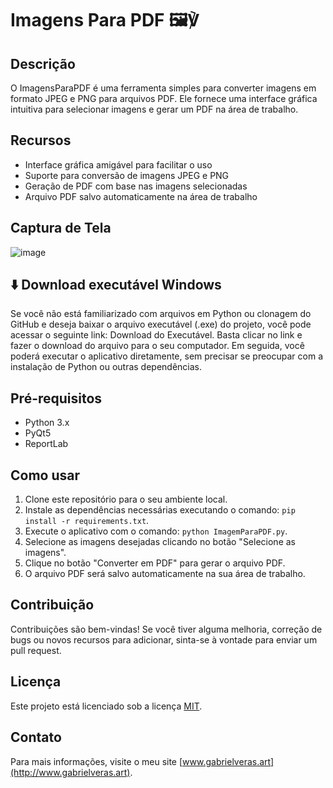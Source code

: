 # Imagens Para PDF 🖼️℣

## Descrição
O ImagensParaPDF é uma ferramenta simples para converter imagens em formato JPEG e PNG para arquivos PDF. Ele fornece uma interface gráfica intuitiva para selecionar imagens e gerar um PDF na área de trabalho.

## Recursos
- Interface gráfica amigável para facilitar o uso
- Suporte para conversão de imagens JPEG e PNG
- Geração de PDF com base nas imagens selecionadas
- Arquivo PDF salvo automaticamente na área de trabalho

## Captura de Tela
![image](https://github.com/gabrielverasr/ImagensParaPDF/assets/32417238/98f8122b-34a9-4ea3-ba54-cd9d9a079f79)

## ⬇️ Download executável Windows
Se você não está familiarizado com arquivos em Python ou clonagem do GitHub e deseja baixar o arquivo executável (.exe) do projeto, você pode acessar o seguinte link: Download do Executável. Basta clicar no link e fazer o download do arquivo para o seu computador. Em seguida, você poderá executar o aplicativo diretamente, sem precisar se preocupar com a instalação de Python ou outras dependências.

## Pré-requisitos
- Python 3.x
- PyQt5
- ReportLab

## Como usar
1. Clone este repositório para o seu ambiente local.
2. Instale as dependências necessárias executando o comando: `pip install -r requirements.txt`.
3. Execute o aplicativo com o comando: `python ImagemParaPDF.py`.
4. Selecione as imagens desejadas clicando no botão "Selecione as imagens".
5. Clique no botão "Converter em PDF" para gerar o arquivo PDF.
6. O arquivo PDF será salvo automaticamente na sua área de trabalho.

## Contribuição
Contribuições são bem-vindas! Se você tiver alguma melhoria, correção de bugs ou novos recursos para adicionar, sinta-se à vontade para enviar um pull request.

## Licença
Este projeto está licenciado sob a licença [MIT](LICENSE).

## Contato
Para mais informações, visite o meu site [www.gabrielveras.art](http://www.gabrielveras.art).
